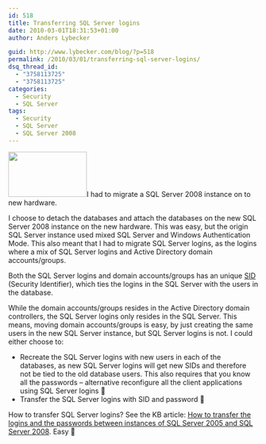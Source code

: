 ```yaml
---
id: 518
title: Transferring SQL Server logins
date: 2010-03-01T18:31:53+01:00
author: Anders Lybecker

guid: http://www.lybecker.com/blog/?p=518
permalink: /2010/03/01/transferring-sql-server-logins/
dsq_thread_id:
  - "3758113725"
  - "3758113725"
categories:
  - Security
  - SQL Server
tags:
  - Security
  - SQL Server
  - SQL Server 2008
---
```

<img loading="lazy" class="alignright size-full wp-image-520" title="Files" src="http://www.lybecker.com/blog/wp-content/uploads/Files.png" alt="" width="158" height="91" />I had to migrate a SQL Server 2008 instance on to new hardware.

I choose to detach the databases and attach the databases on the new SQL Server 2008 instance on the new hardware. This was easy, but the origin SQL Server instance used mixed SQL Server and Windows Authentication Mode. This also meant that I had to migrate SQL Server logins, as the logins where a mix of SQL Server logins and Active Directory domain accounts/groups.

Both the SQL Server logins and domain accounts/groups has an unique [SID](http://en.wikipedia.org/wiki/Security_Identifier "SID explained on Wikipedia") (Security Identifier), which ties the logins in the SQL Server with the users in the database.

While the domain accounts/groups resides in the Active Directory domain controllers, the SQL Server logins only resides in the SQL Server. This means, moving domain accounts/groups is easy, by just creating the same users in the new SQL Server instance, but SQL Server logins is not. I could either choose to:

  * Recreate the SQL Server logins with new users in each of the databases, as new SQL Server logins will get new SIDs and therefore not be tied to the old database users. This also requires that you know all the passwords – alternative reconfigure all the client applications using SQL Server logins 🙁
  * Transfer the SQL Server logins with SID and password 🙂

How to transfer SQL Server logins? See the KB article: [How to transfer the logins and the passwords between instances of SQL Server 2005 and SQL Server 2008](http://support.microsoft.com/default.aspx/kb/918992/ "KB article"). Easy 🙂